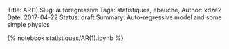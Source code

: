 Title: AR(1)
Slug: autoregressive
Tags: statistiques, ébauche, 
Author: xdze2
Date: 2017-04-22
Status: draft
Summary: Auto-regressive model and some simple physics

{% notebook statistiques/AR(1).ipynb %}